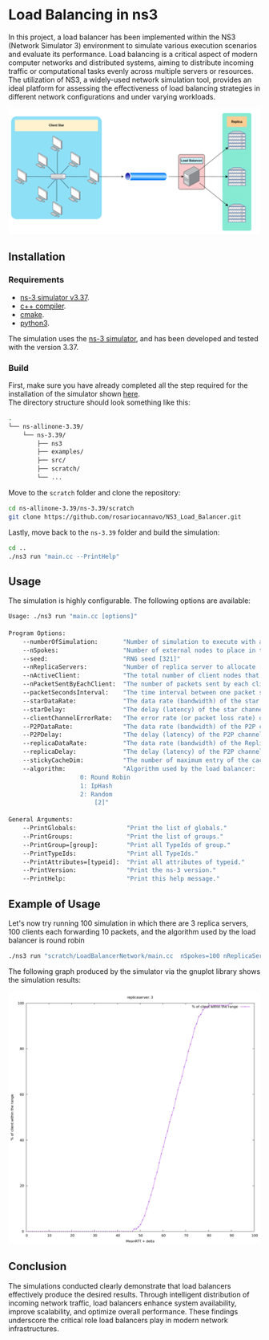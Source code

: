 
# Load Balancing in ns3

In this project, a load balancer has been implemented within the NS3 (Network Simulator 3) environment to simulate various execution scenarios and evaluate its performance. Load balancing is a critical aspect of modern computer networks and distributed systems, aiming to distribute incoming traffic or computational tasks evenly across multiple servers or resources. The utilization of NS3, a widely-used network simulation tool, provides an ideal platform for assessing the effectiveness of load balancing strategies in different network configurations and under varying workloads.

![Scenario](img/scenario.png)

## Installation

### Requirements

- [ns-3 simulator v3.37](https://www.nsnam.org/).
- [c++ compiler](https://gcc.gnu.org/).
- [cmake](https://cmake.org/).
- [python3](https://www.python.org/).

The simulation uses the [ns-3 simulator](https://www.nsnam.org/), and has been developed and tested with the version 3.37.

### Build

First, make sure you have already completed all the step required for the installation of the simulator shown [here](https://www.nsnam.org/docs/release/3.37/tutorial/html/index.html).  
The directory structure should look something like this:

```bash
.
└── ns-allinone-3.39/
    └── ns-3.39/
        ├── ns3
        ├── examples/
        ├── src/
        ├── scratch/
        └── ...
```

Move to the `scratch` folder and clone the repository:

```bash
cd ns-allinone-3.39/ns-3.39/scratch
git clone https://github.com/rosariocannavo/NS3_Load_Balancer.git
```

Lastly, move back to the `ns-3.39` folder and build the simulation:

```bash
cd ..
./ns3 run "main.cc --PrintHelp"
```

## Usage
The simulation is highly configurable. The following options are available:

```bash
Usage: ./ns3 run "main.cc [options]"

Program Options:
    --numberOfSimulation:       "Number of simulation to execute with actual configuration [100]"
    --nSpokes:                  "Number of external nodes to place in the star [100]"
    --seed:                     "RNG seed [321]"
    --nReplicaServers:          "Number of replica server to allocate [3]"
    --nActiveClient:            "The total number of client nodes that request packets from the load balancer (1 to nSpokes) [30]"
    --nPacketSentByEachClient:  "The number of packets sent by each client node to the load balancer [5]"
    --packetSecondsInterval:    "The time interval between one packet send and another of a client (in Seconds) [1]"
    --starDataRate:             "The data rate (bandwidth) of the star channel. This parameter defines the rate at which data can be transmitted over the channel [1Mbps]"
    --starDelay:                "The delay (latency) of the star channel. This parameter defines the time it takes for packets to traverse a channel [2ms]"
    --clientChannelErrorRate:   "The error rate (or packet loss rate) of the communication channel between clients and the load balancer (0.10 = 10%) [0]"
    --P2PDataRate:              "The data rate (bandwidth) of the P2P channel (star to lb). This parameter defines the rate at which data can be transmitted over the channel [1Mbps]"
    --P2PDelay:                 "The delay (latency) of the P2P channel (star to lb). This parameter defines the time it takes for packets to traverse a channel [2ms]"
    --replicaDataRate:          "The data rate (bandwidth) of the Replica channel (lb to servers). This parameter defines the rate at which data can be transmitted over the channel [1Mbps]"
    --replicaDelay:             "The delay (latency) of the P2P channel (lb to servers). This parameter defines the time it takes for packets to traverse a channel (expressed in ns) [2ms]"
    --stickyCacheDim:           "The number of maximum entry of the cache for sticky session [33]"
    --algorithm:                "Algorithm used by the load balancer: 
					0: Round Robin 
					1: IpHash 
					2: Random
					    [2]"

General Arguments:
    --PrintGlobals:              "Print the list of globals."
    --PrintGroups:               "Print the list of groups."
    --PrintGroup=[group]:        "Print all TypeIds of group."
    --PrintTypeIds:              "Print all TypeIds."
    --PrintAttributes=[typeid]:  "Print all attributes of typeid."
    --PrintVersion:              "Print the ns-3 version."
    --PrintHelp:                 "Print this help message."

```
## Example of Usage
Let's now try running 100 simulation in which there are 3 replica servers, 100 clients each forwarding 10 packets, and the algorithm used by the load balancer is round robin
```bash
./ns3 run "scratch/LoadBalancerNetwork/main.cc  nSpokes=100 nReplicaServers=3 nActiveClient=20 nPacketSentByEachClient=5 algorithm=0"
```
The following graph produced by the simulator via the gnuplot library shows the simulation results:

<p align="center">
<img src="img/RR.png" width="700">
</p>

## Conclusion
The simulations conducted clearly demonstrate that load balancers effectively produce the desired results. Through intelligent distribution of incoming network traffic, load balancers enhance system availability, improve scalability, and optimize overall performance. These findings underscore the critical role load balancers play in modern network infrastructures.
